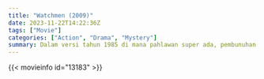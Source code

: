 ```yaml
---
title: "Watchmen (2009)"
date: 2023-11-22T14:22:36Z
tags: ["Movie"]
categories: ["Action", "Drama", "Mystery"]
summary: Dalam versi tahun 1985 di mana pahlawan super ada, pembunuhan seorang rekannya mengirim Rorschach yang main hakim sendiri ke jalur konspirasi yang akan mengubah jalannya sejarah.
---
```


<mux-player stream-type="on-demand"
src="https://kp3d-my.sharepoint.com/personal/ryoo_kp3d_onmicrosoft_com/_layouts/15/download.aspx?share=EahVazO0wUBCvrNLXTroANMB23r8wwXsso5fSwRXDizfLg" prefer-playback="mse" controls>

</mux-player>


{{< movieinfo id="13183" >}}

<script src="https://cdn.jsdelivr.net/npm/@mux/mux-player"></script>

 <script type="application/ld+json ">
{
"@context": "https://schema.org/",
"@type": "VideoObject",
"name": "Watchmen (2009)",
"contentUrl": "https://stream.mux.com/Jw3BtIKgivbsjyz6MOdFh8VwI00uHRYt00Fo4azVWGHSY.m3u8",
"thumbnailUrl": "https://www.themoviedb.org/t/p/original/oNLf8rIpGivj7sVgfdyNQFhGyqG.jpg?width=314&fit_mode=preserve&time=25",
"uploadDate": "2023-11-22T14:22:36Z",
}

</script>


